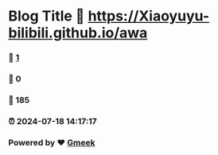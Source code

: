 # Blog Title :link: https://Xiaoyuyu-bilibili.github.io/awa 
### :page_facing_up: [1](https://Xiaoyuyu-bilibili.github.io/awa/tag.html) 
### :speech_balloon: 0 
### :hibiscus: 185 
### :alarm_clock: 2024-07-18 14:17:17 
### Powered by :heart: [Gmeek](https://github.com/Meekdai/Gmeek)
